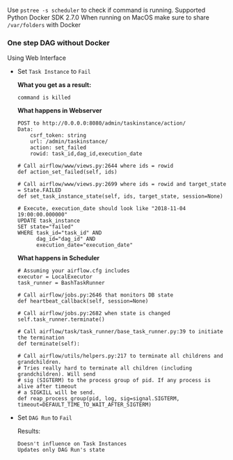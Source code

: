 Use `pstree -s scheduler` to check if command is running.
Supported Python Docker SDK 2.7.0
When running on MacOS make sure to share `/var/folders` with Docker

### One step DAG without Docker

Using Web Interface

- Set `Task Instance` to `Fail`

  **What you get as a result:**
  
    ```
    command is killed
    ```

  **What happens in Webserver**

    ```
    POST to http://0.0.0.0:8080/admin/taskinstance/action/
    Data:
        csrf_token: string
        url: /admin/taskinstance/
        action: set_failed
        rowid: task_id,dag_id,execution_date
    
    # Call airflow/www/views.py:2644 where ids = rowid
    def action_set_failed(self, ids)
     
    # Call airflow/www/views.py:2699 where ids = rowid and target_state = State.FAILED
    def set_task_instance_state(self, ids, target_state, session=None)
    
    # Execute, execution_date should look like "2018-11-04 19:00:00.000000"
    UPDATE task_instance
    SET state="failed"
    WHERE task_id="task_id" AND
          dag_id="dag_id" AND
          execution_date="execution_date"
    ```
    
  **What happens in Scheduler**
  
  ```
  # Assuming your airflow.cfg includes
  executor = LocalExecutor
  task_runner = BashTaskRunner

  # Call airflow/jobs.py:2646 that monitors DB state
  def heartbeat_callback(self, session=None)
  
  # Call airflow/jobs.py:2682 when state is changed
  self.task_runner.terminate()
 
  # Call airflow/task/task_runner/base_task_runner.py:39 to initiate the termination
  def terminate(self):
         
  # Call airflow/utils/helpers.py:217 to terminate all childrens and grandchildren.
  # Tries really hard to terminate all children (including grandchildren). Will send
  # sig (SIGTERM) to the process group of pid. If any process is alive after timeout
  # a SIGKILL will be send.
  def reap_process_group(pid, log, sig=signal.SIGTERM, timeout=DEFAULT_TIME_TO_WAIT_AFTER_SIGTERM)
  ```
        
- Set `DAG Run` to `Fail`

  Results:

    ```
    Doesn't influence on Task Instances
    Updates only DAG Run's state
    ```



 
 